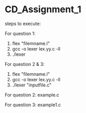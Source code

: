 # CD_Assignment_1

steps to execute:

For question 1:
    
1. flex "filemname.l"
2. gcc -o lexer lex.yy.c -ll
3. ./lexer 

For question 2 & 3:
    
1. flex "filemname.l"
2. gcc -o lexer lex.yy.c -ll
3. ./lexer "inputfile.c"


For question 2: example.c

For question 3: example1.c
